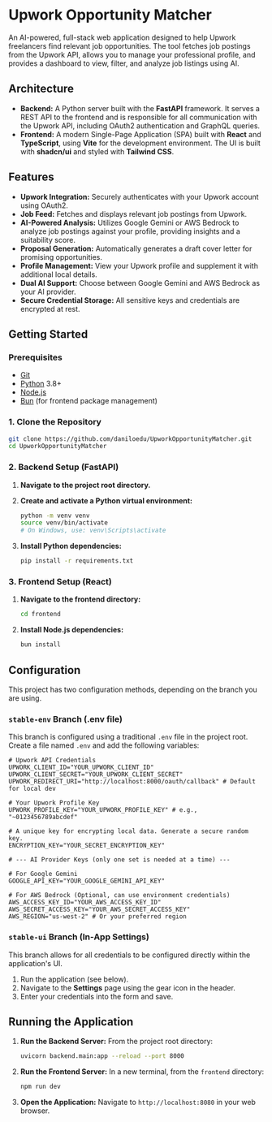 # Upwork Opportunity Matcher

An AI-powered, full-stack web application designed to help Upwork freelancers find relevant job opportunities. The tool fetches job postings from the Upwork API, allows you to manage your professional profile, and provides a dashboard to view, filter, and analyze job listings using AI.

## Architecture

-   **Backend:** A Python server built with the **FastAPI** framework. It serves a REST API to the frontend and is responsible for all communication with the Upwork API, including OAuth2 authentication and GraphQL queries.
-   **Frontend:** A modern Single-Page Application (SPA) built with **React** and **TypeScript**, using **Vite** for the development environment. The UI is built with **shadcn/ui** and styled with **Tailwind CSS**.

## Features

-   **Upwork Integration:** Securely authenticates with your Upwork account using OAuth2.
-   **Job Feed:** Fetches and displays relevant job postings from Upwork.
-   **AI-Powered Analysis:** Utilizes Google Gemini or AWS Bedrock to analyze job postings against your profile, providing insights and a suitability score.
-   **Proposal Generation:** Automatically generates a draft cover letter for promising opportunities.
-   **Profile Management:** View your Upwork profile and supplement it with additional local details.
-   **Dual AI Support:** Choose between Google Gemini and AWS Bedrock as your AI provider.
-   **Secure Credential Storage:** All sensitive keys and credentials are encrypted at rest.

## Getting Started

### Prerequisites

-   [Git](https://git-scm.com/)
-   [Python](https://www.python.org/downloads/) 3.8+
-   [Node.js](https://nodejs.org/en/)
-   [Bun](https://bun.sh/) (for frontend package management)

### 1. Clone the Repository

```bash
git clone https://github.com/daniloedu/UpworkOpportunityMatcher.git
cd UpworkOpportunityMatcher
```

### 2. Backend Setup (FastAPI)

1.  **Navigate to the project root directory.**

2.  **Create and activate a Python virtual environment:**
    ```bash
    python -m venv venv
    source venv/bin/activate
    # On Windows, use: venv\Scripts\activate
    ```

3.  **Install Python dependencies:**
    ```bash
    pip install -r requirements.txt
    ```

### 3. Frontend Setup (React)

1.  **Navigate to the frontend directory:**
    ```bash
    cd frontend
    ```

2.  **Install Node.js dependencies:**
    ```bash
    bun install
    ```

## Configuration

This project has two configuration methods, depending on the branch you are using.

### `stable-env` Branch (.env file)

This branch is configured using a traditional `.env` file in the project root. Create a file named `.env` and add the following variables:

```
# Upwork API Credentials
UPWORK_CLIENT_ID="YOUR_UPWORK_CLIENT_ID"
UPWORK_CLIENT_SECRET="YOUR_UPWORK_CLIENT_SECRET"
UPWORK_REDIRECT_URI="http://localhost:8000/oauth/callback" # Default for local dev

# Your Upwork Profile Key
UPWORK_PROFILE_KEY="YOUR_UPWORK_PROFILE_KEY" # e.g., "~0123456789abcdef"

# A unique key for encrypting local data. Generate a secure random key.
ENCRYPTION_KEY="YOUR_SECRET_ENCRYPTION_KEY"

# --- AI Provider Keys (only one set is needed at a time) ---

# For Google Gemini
GOOGLE_API_KEY="YOUR_GOOGLE_GEMINI_API_KEY"

# For AWS Bedrock (Optional, can use environment credentials)
AWS_ACCESS_KEY_ID="YOUR_AWS_ACCESS_KEY_ID"
AWS_SECRET_ACCESS_KEY="YOUR_AWS_SECRET_ACCESS_KEY"
AWS_REGION="us-west-2" # Or your preferred region
```

### `stable-ui` Branch (In-App Settings)

This branch allows for all credentials to be configured directly within the application's UI.

1.  Run the application (see below).
2.  Navigate to the **Settings** page using the gear icon in the header.
3.  Enter your credentials into the form and save.

## Running the Application

1.  **Run the Backend Server:**
    From the project root directory:
    ```bash
    uvicorn backend.main:app --reload --port 8000
    ```

2.  **Run the Frontend Server:**
    In a new terminal, from the `frontend` directory:
    ```bash
    npm run dev
    ```

3.  **Open the Application:**
    Navigate to `http://localhost:8080` in your web browser.